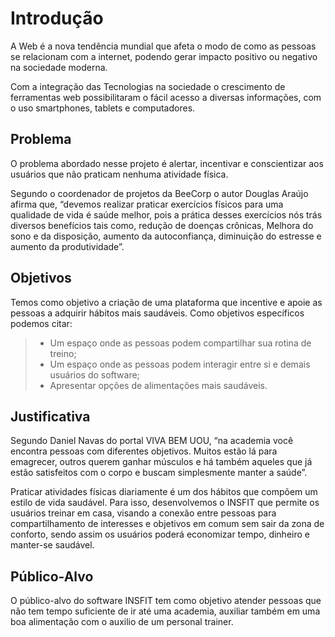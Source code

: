 # Introdução

A Web é a nova tendência mundial que afeta o modo de como as pessoas se relacionam com a internet, podendo gerar impacto positivo ou negativo na sociedade moderna. 

Com a integração das Tecnologias na sociedade o crescimento de ferramentas web possibilitaram o fácil acesso a diversas informações, com o uso smartphones, tablets e computadores. 
 
## Problema
O problema abordado nesse projeto é alertar, incentivar e conscientizar aos usuários que não praticam nenhuma atividade física. 

Segundo o coordenador de projetos da BeeCorp o autor Douglas Araújo afirma que, “devemos realizar praticar exercícios físicos para uma qualidade de vida é saúde melhor, pois a prática desses exercícios nós trás diversos benefícios tais como, redução de doenças crônicas, Melhora do sono e da disposição, aumento da autoconfiança, diminuição do estresse e aumento da produtividade”.

## Objetivos

Temos como objetivo a criação de uma plataforma que incentive e apoie as pessoas a adquirir hábitos mais saudáveis. Como objetivos específicos podemos citar:

> - Um espaço onde as pessoas podem compartilhar sua rotina de treino; 
> - Um espaço onde as pessoas podem interagir entre si e demais usuários do software; 
> - Apresentar opções de alimentações mais saudáveis. 

## Justificativa

Segundo Daniel Navas do portal VIVA BEM UOU, “na academia você encontra pessoas com diferentes objetivos. Muitos estão lá para emagrecer, outros querem ganhar músculos e há também aqueles que já estão satisfeitos com o corpo e buscam simplesmente manter a saúde”. 

Praticar atividades físicas diariamente é um dos hábitos que compõem um estilo de vida saudável. Para isso, desenvolvemos o INSFIT que permite os usuários treinar em casa, visando a conexão entre pessoas para compartilhamento de interesses e objetivos em comum sem sair da zona de conforto, sendo assim os usuários poderá economizar tempo, dinheiro e manter-se saudável.

## Público-Alvo

O público-alvo do software INSFIT tem como objetivo atender pessoas que não tem tempo suficiente de ir até uma academia, auxiliar também em uma boa alimentação com o auxilio de um personal trainer.
